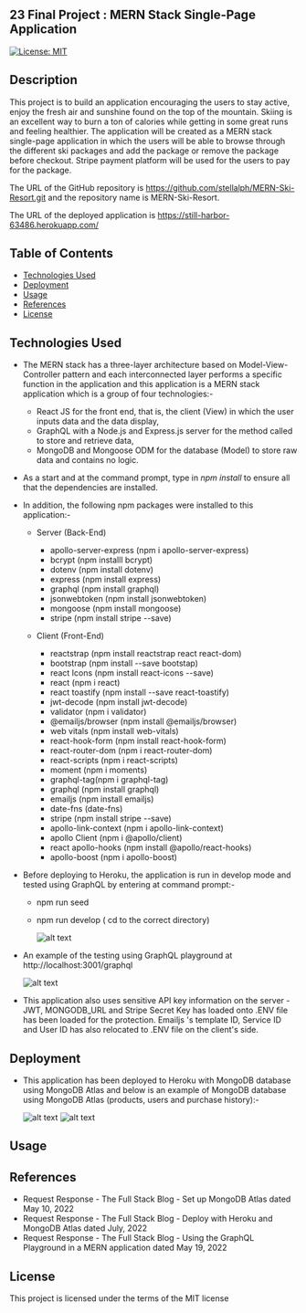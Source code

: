 ## 23 Final Project : MERN Stack Single-Page Application

[![License: MIT](https://img.shields.io/badge/License-MIT-yellow.svg)](https://opensource.org/licenses/MIT)

## Description

This project is to build an application encouraging the users to stay active, enjoy the fresh air and sunshine found on the top of the mountain. Skiing is an excellent way to burn a ton of calories while getting in some great runs and feeling healthier. The application will be created as a MERN stack single-page application in which the users will be able to browse through the different ski packages and add the package or remove the package before checkout. Stripe payment platform will be used for the users to pay for the package.

The URL of the GitHub repository is https://github.com/stellalph/MERN-Ski-Resort.git and the repository name is MERN-Ski-Resort.

The URL of the deployed application is https://still-harbor-63486.herokuapp.com/

## Table of Contents

- [Technologies Used](#technologies-used)
- [Deployment](#deployment)
- [Usage](#usage)
- [References](#references)
- [License](#license)

## Technologies Used

- The MERN stack has a three-layer architecture based on Model-View-Controller pattern and each interconnected layer performs a specific function in the application and this application is a MERN stack application which is a group of four technologies:-

  - React JS for the front end, that is, the client (View) in which the user inputs data and the data display,
  - GraphQL with a Node.js and Express.js server for the method called to store and retrieve data,
  - MongoDB and Mongoose ODM for the database (Model) to store raw data and contains no logic.

- As a start and at the command prompt, type in _npm install_ to ensure all that the dependencies are installed.

- In addition, the following npm packages were installed to this application:-

  - Server (Back-End)

    - apollo-server-express (npm i apollo-server-express)
    - bcrypt (npm installl bcrypt)
    - dotenv (npm install dotenv)
    - express (npm install express)
    - graphql (npm install graphql)
    - jsonwebtoken (npm install jsonwebtoken)
    - mongoose (npm install mongoose)
    - stripe (npm install stripe --save)

  - Client (Front-End)

    - reactstrap (npm install reactstrap react react-dom)
    - bootstrap (npm install --save bootstap)
    - react Icons (npm install react-icons --save)
    - react (npm i react)
    - react toastify (npm install --save react-toastify)
    - jwt-decode (npm install jwt-decode)
    - validator (npm i validator)
    - @emailjs/browser (npm install @emailjs/browser)
    - web vitals (npm install web-vitals)
    - react-hook-form (npm install react-hook-form)
    - react-router-dom (npm i react-router-dom)
    - react-scripts (npm i react-scripts)
    - moment (npm i moments)
    - graphql-tag(npm i graphql-tag)
    - graphql (npm install graphql)
    - emailjs (npm install emailjs)
    - date-fns (date-fns)
    - stripe (npm install stripe --save)
    - apollo-link-context (npm i apollo-link-context)
    - apollo Client (npm i @apollo/client)
    - react apollo-hooks (npm install @apollo/react-hooks)
    - apollo-boost (npm i apollo-boost)

- Before deploying to Heroku, the application is run in develop mode and tested using GraphQL by entering at command prompt:-

  - npm run seed
  - npm run develop ( cd to the correct directory)

    ![alt text](./client/public/images/dev01.jpg)

- An example of the testing using GraphQL playground at http://localhost:3001/graphql

  ![alt text](./client/public/images/GraphQLex.jpg)

- This application also uses sensitive API key information on the server - JWT, MONGODB_URL and Stripe Secret Key has loaded onto .ENV file has been loaded for the protection. Emailjs 's template ID, Service ID and User ID has also relocated to .ENV file on the client's side.

## Deployment

- This application has been deployed to Heroku with MongoDB database using MongoDB Atlas and below is an example of MongoDB database using MongoDB Atlas (products, users and purchase history):-

  ![alt text](./client/public/images/mongodbatlas.jpg)
  ![alt text](./client/public/images/mongodbatlas2.jpg)

## Usage

## References

- Request Response - The Full Stack Blog - Set up MongoDB Atlas dated May 10, 2022
- Request Response - The Full Stack Blog - Deploy with Heroku and MongoDB Atlas dated July, 2022
- Request Response - The Full Stack Blog - Using the GraphQL Playground in a MERN application dated May 19, 2022

## License

This project is licensed under the terms of the MIT license
